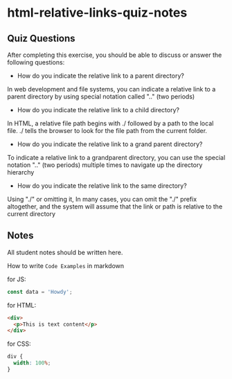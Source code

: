# html-relative-links-quiz-notes

## Quiz Questions

After completing this exercise, you should be able to discuss or answer the following questions:

- How do you indicate the relative link to a parent directory?

In web development and file systems, you can indicate a relative link to a parent directory by using special notation called ".." (two periods)

- How do you indicate the relative link to a child directory?

In HTML, a relative file path begins with ./ followed by a path to the local file. ./ tells the browser to look for the file path from the current folder.

- How do you indicate the relative link to a grand parent directory?

To indicate a relative link to a grandparent directory, you can use the special notation ".." (two periods) multiple times to navigate up the directory hierarchy

- How do you indicate the relative link to the same directory?

Using "./" or omitting it, In many cases, you can omit the "./" prefix altogether, and the system will assume that the link or path is relative to the current directory

## Notes

All student notes should be written here.

How to write `Code Examples` in markdown

for JS:

```javascript
const data = 'Howdy';
```

for HTML:

```html
<div>
  <p>This is text content</p>
</div>
```

for CSS:

```css
div {
  width: 100%;
}
```
